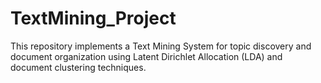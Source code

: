 # TextMining_Project
This repository implements a Text Mining System for topic discovery and document organization using Latent Dirichlet Allocation (LDA) and document clustering techniques.
